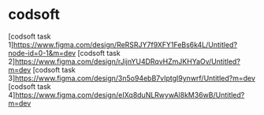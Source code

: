 # codsoft

[codsoft task 1]https://www.figma.com/design/ReRSRJY7f9XFY1FeBs6k4L/Untitled?node-id=0-1&m=dev
[codsoft task 2]https://www.figma.com/design/rJijnYU4DRqvHZmJKHYaOv/Untitled?m=dev
[codsoft task 3]https://www.figma.com/design/3n5o94ebB7vIptgI9ynwrf/Untitled?m=dev
[codsoft task 4]https://www.figma.com/design/eIXq8duNLRwywAl8kM36wB/Untitled?m=dev
